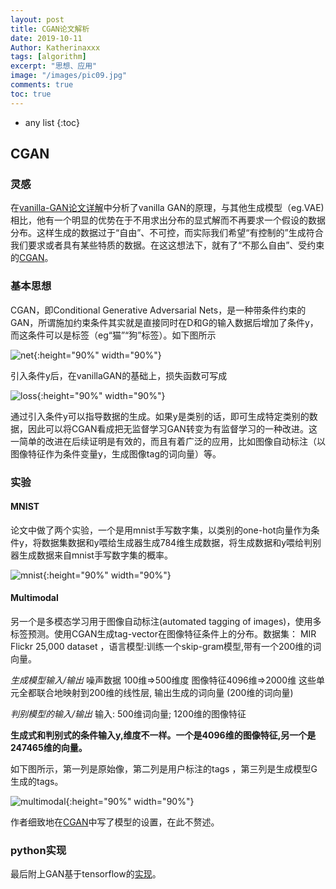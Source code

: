 ```yaml
---
layout: post
title: CGAN论文解析
date: 2019-10-11
Author: Katherinaxxx
tags: [algorithm]
excerpt: "思想、应用"
image: "/images/pic09.jpg"
comments: true
toc: true
---
```

<head>
    <script src="https://cdn.mathjax.org/mathjax/latest/MathJax.js?config=TeX-AMS-MML_HTMLorMML" type="text/javascript"></script>
    <script type="text/x-mathjax-config">
        MathJax.Hub.Config({
            tex2jax: {
            skipTags: ['script', 'noscript', 'style', 'textarea', 'pre'],
            inlineMath: [['$','$']]
            }
        });
    </script>
</head>

* any list
{:toc}

## CGAN

### 灵感

在[vanilla-GAN论文详解](https://katherinaxxx.github.io/blog/vanilla-GAN%E8%AE%BA%E6%96%87%E8%AF%A6%E8%A7%A3/)中分析了vanilla GAN的原理，与其他生成模型（eg.VAE)相比，他有一个明显的优势在于不用求出分布的显式解而不再要求一个假设的数据分布。这样生成的数据过于“自由”、不可控，而实际我们希望“有控制的”生成符合我们要求或者具有某些特质的数据。在这这想法下，就有了“不那么自由”、受约束的[CGAN](https://arxiv.org/pdf/1411.1784.pdf)。

### 基本思想

CGAN，即Conditional Generative Adversarial Nets，是一种带条件约束的GAN，所谓施加约束条件其实就是直接同时在D和G的输入数据后增加了条件y，而这条件可以是标签（eg“猫”“狗”标签）。如下图所示

![net](https://katherinaxxx.github.io/images/post/CGAN/net.jpg#width-full){:height="90%" width="90%"}

引入条件y后，在vanillaGAN的基础上，损失函数可写成

![loss](https://katherinaxxx.github.io/images/post/CGAN/loss.jpg#width-full){:height="90%" width="90%"}

通过引入条件y可以指导数据的生成。如果y是类别的话，即可生成特定类别的数据，因此可以将CGAN看成把无监督学习GAN转变为有监督学习的一种改进。这一简单的改进在后续证明是有效的，而且有着广泛的应用，比如图像自动标注（以图像特征作为条件变量y，生成图像tag的词向量）等。

### 实验

#### MNIST
论文中做了两个实验，一个是用mnist手写数字集，以类别的one-hot向量作为条件y，将数据集数据和y喂给生成器生成784维生成数据，将生成数据和y喂给判别器生成数据来自mnist手写数字集的概率。

![mnist](https://katherinaxxx.github.io/images/post/CGAN/mnist.jpg#width-full){:height="90%" width="90%"}


#### Multimodal

另一个是多模态学习用于图像自动标注(automated tagging of images)，使用多标签预测。使用CGAN生成tag-vector在图像特征条件上的分布。数据集： MIR Flickr 25,000 dataset ，语言模型:训练一个skip-gram模型,带有一个200维的词向量。

*生成模型输入/输出*
噪声数据 100维=>500维度
图像特征4096维=>2000维
这些单元全都联合地映射到200维的线性层,
输出生成的词向量 (200维的词向量)

*判别模型的输入/输出*
输入:
500维词向量;
1200维的图像特征

**生成式和判别式的条件输入y,维度不一样。一个是4096维的图像特征,另一个是247465维的向量。**

如下图所示，第一列是原始像，第二列是用户标注的tags ，第三列是生成模型G生成的tags。

![multimodal](https://katherinaxxx.github.io/images/post/CGAN/multimodal.jpg#width-full){:height="90%" width="90%"}

作者细致地在[CGAN](https://arxiv.org/pdf/1411.1784.pdf)中写了模型的设置，在此不赘述。


### python实现
最后附上GAN基于tensorflow的[实现](https://github.com/Katherinaxxx/MyML/blob/master/lib/generator/GAN.py '实现')。
